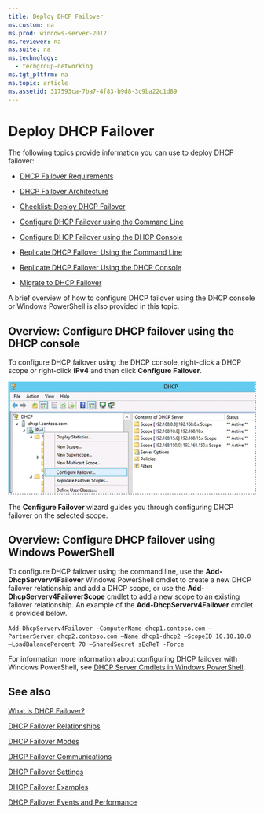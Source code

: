 ```yaml
---
title: Deploy DHCP Failover
ms.custom: na
ms.prod: windows-server-2012
ms.reviewer: na
ms.suite: na
ms.technology: 
  - techgroup-networking
ms.tgt_pltfrm: na
ms.topic: article
ms.assetid: 317593ca-7ba7-4f83-b9d8-3c9ba22c1d89
---
```

# Deploy DHCP Failover
The following topics provide information you can use to deploy DHCP failover:  
  
-   [DHCP Failover Requirements](../Topic/DHCP-Failover-Requirements.md)  
  
-   [DHCP Failover Architecture](../Topic/DHCP-Failover-Architecture.md)  
  
-   [Checklist: Deploy DHCP Failover](../Topic/Checklist--Deploy-DHCP-Failover.md)  
  
-   [Configure DHCP Failover using the Command Line](../Topic/Configure-DHCP-Failover-using-the-Command-Line.md)  
  
-   [Configure DHCP Failover using the DHCP Console](../Topic/Configure-DHCP-Failover-using-the-DHCP-Console.md)  
  
-   [Replicate DHCP Failover Using the Command Line](../Topic/Replicate-DHCP-Failover-Using-the-Command-Line.md)  
  
-   [Replicate DHCP Failover Using the DHCP Console](../Topic/Replicate-DHCP-Failover-Using-the-DHCP-Console.md)  
  
-   [Migrate to DHCP Failover](../Topic/Migrate-to-DHCP-Failover.md)  
  
A brief overview of how to configure DHCP failover using the DHCP console or Windows PowerShell is also provided in this topic.  
  
## Overview: Configure DHCP failover using the DHCP console  
To configure DHCP failover using the DHCP console, right\-click a DHCP scope or right\-click **IPv4** and then click **Configure Failover**.  
  
![](../Image/DHCP_failover_1.gif)  
  
The **Configure Failover** wizard guides you through configuring DHCP failover on the selected scope.  
  
## Overview: Configure DHCP failover using Windows PowerShell  
To configure DHCP failover using the command line, use the **Add\-DhcpServerv4Failover** Windows PowerShell cmdlet to create a new DHCP failover relationship and add a DHCP scope, or use the **Add\-DhcpServerv4FailoverScope** cmdlet to add a new scope to an existing failover relationship. An example of the **Add\-DhcpServerv4Failover** cmdlet is provided below.  
  
```  
Add-DhcpServerv4Failover –ComputerName dhcp1.contoso.com –PartnerServer dhcp2.contoso.com –Name dhcp1-dhcp2 –ScopeID 10.10.10.0 –LoadBalancePercent 70 –SharedSecret sEcReT -Force  
```  
  
For information more information about configuring DHCP failover with Windows PowerShell, see [DHCP Server Cmdlets in Windows PowerShell](http://technet.microsoft.com/library/jj590751.aspx).  
  
## See also  
[What is DHCP Failover?](../Topic/What-is-DHCP-Failover-.md)  
  
[DHCP Failover Relationships](../Topic/DHCP-Failover-Relationships.md)  
  
[DHCP Failover Modes](../Topic/DHCP-Failover-Modes.md)  
  
[DHCP Failover Communications](../Topic/DHCP-Failover-Communications.md)  
  
[DHCP Failover Settings](../Topic/DHCP-Failover-Settings.md)  
  
[DHCP Failover Examples](../Topic/DHCP-Failover-Examples.md)  
  
[DHCP Failover Events and Performance](../Topic/DHCP-Failover-Events-and-Performance.md)  
  
